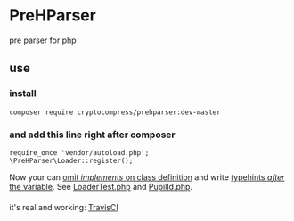PreHParser
==========

pre parser for php

## use
### install
    composer require cryptocompress/prehparser:dev-master
### and add this line right after composer
    require_once 'vendor/autoload.php';
    \PreHParser\Loader::register();

Now your can [omit _implements_ on class definition](https://twitter.com/mathiasverraes/status/420496198743494657)
and write [typehints _after_ the variable](https://twitter.com/mathiasverraes/status/420493583389425664).
See [LoaderTest.php](https://github.com/cryptocompress/PreHParser/blob/master/test/LoaderTest.php)
and [PupilId.php](https://github.com/cryptocompress/PreHParser/blob/master/lib/Foo/PupilId.php).

####
it's real and working: [TravisCI](https://travis-ci.org/cryptocompress/PreHParser)
